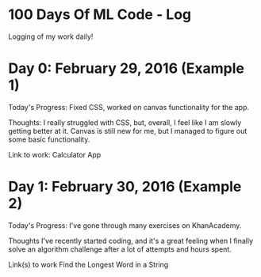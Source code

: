 # 100 Days Of ML Code - Log
Logging of my work daily!

# Day 0: February 29, 2016 (Example 1)

Today's Progress: Fixed CSS, worked on canvas functionality for the app.

Thoughts: I really struggled with CSS, but, overall, I feel like I am slowly getting better at it. Canvas is still new for me, but I managed to figure out some basic functionality.

Link to work: Calculator App

# Day 1: February 30, 2016 (Example 2)
Today's Progress: I've gone through many exercises on KhanAcademy.

Thoughts I've recently started coding, and it's a great feeling when I finally solve an algorithm challenge after a lot of attempts and hours spent.

Link(s) to work Find the Longest Word in a String
